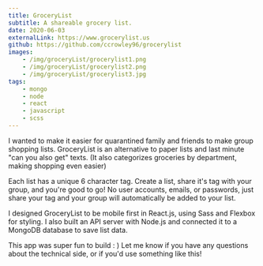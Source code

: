```yaml
---
title: GroceryList
subtitle: A shareable grocery list.
date: 2020-06-03
externalLink: https://www.grocerylist.us
github: https://github.com/ccrowley96/grocerylist
images:
    - /img/groceryList/grocerylist1.png
    - /img/groceryList/grocerylist2.png
    - /img/groceryList/grocerylist3.jpg
tags: 
    - mongo
    - node
    - react
    - javascript
    - scss
---
```

I wanted to make it easier for quarantined family and friends to make group shopping lists. GroceryList is an alternative to paper lists and last minute "can you also get" texts. (It also categorizes groceries by department, making shopping even easier)

Each list has a unique 6 character tag. Create a list, share it's tag with your group, and you're good to go! No user accounts, emails, or passwords, just share your tag and your group will automatically be added to your list.

I designed GroceryList to be mobile first in React.js, using Sass and Flexbox for styling. I also built an API server with Node.js and connected it to a MongoDB database to save list data.

This app was super fun to build : ) Let me know if you have any questions about the technical side, or if you'd use something like this!